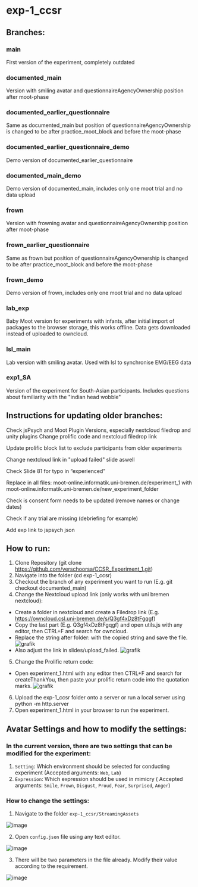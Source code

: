 # exp-1_ccsr 

## Branches: 
### main 
First version of the experiment, completely outdated

### documented_main 
Version with smiling avatar and questionnaireAgencyOwnership position after moot-phase

### documented_earlier_questionnaire
Same as documented_main but position of questionnaireAgencyOwnership is changed to be after practice_moot_block and before the moot-phase

### documented_earlier_questionnaire_demo
Demo version of documented_earlier_questionnaire

### documented_main_demo
Demo version of documented_main, includes only one moot trial and no data upload

### frown
Version with frowning avatar and questionnaireAgencyOwnership position after moot-phase

### frown_earlier_questionnaire
Same as frown but position of questionnaireAgencyOwnership is changed to be after practice_moot_block and before the moot-phase

### frown_demo
Demo version of frown, includes only one moot trial and no data upload

### lab_exp
Baby Moot version for experiments with infants, after initial import of packages to the browser storage, this works offline. Data gets downloaded instead of uploaded to owncloud.

### lsl_main
Lab version with smiling avatar. Used with lsl to synchronise EMG/EEG data

### exp1_SA
Version of the experiment for South-Asian participants. Includes questions about familiarity with the "indian head wobble"

## Instructions for updating older branches: 
Check jsPsych and Moot Plugin Versions, especially nextcloud filedrop and unity plugins Change prolific code and nextcloud filedrop link

Update prolific block list to exclude participants from older experiments

Change nextcloud link in "upload failed" slide aswell

Check Slide 81 for typo in “experienced” 

Replace in all files: moot-online.informatik.uni-bremen.de/experiment_1 with moot-online.informatik.uni-bremen.de/new_experiment_folder

Check is consent form needs to be updated (remove names or change dates)

Check if any trial are missing (debriefing for example)

Add exp link to jspsych json

## How to run:
1. Clone Repository (git clone https://github.com/verschoorsa/CCSR_Experiment_1.git)
2. Navigate into the folder (cd exp-1_ccsr)
3. Checkout the branch of any experiment you want to run (E.g. git checkout documented_main)
4. Change the Nextcloud upload link (only works with uni bremen nextcloud):
- Create a folder in nextcloud and create a Filedrop link (E.g. https://owncloud.csl.uni-bremen.de/s/Q3gf4xDz8tFgqgf)
- Copy the last part (E.g. Q3gf4xDz8tFgqgf) and open utils.js with any editor, then CTRL+F and search for owncloud.
- Replace the string after folder: with the copied string and save the file.
![grafik](https://github.com/user-attachments/assets/6edd2366-ff75-4666-8410-f91fe263f18d)
- Also adjust the link in slides/upload_failed.
![grafik](https://github.com/user-attachments/assets/8befded2-cc19-464d-b827-1a291e11c122)
5. Change the Prolific return code:
- Open experiment_1.html with any editor then CTRL+F and search for createThankYou, then paste your prolific return code into the quotation marks.
![grafik](https://github.com/user-attachments/assets/2c2fcf4f-9b71-49c8-970f-1b6392739017)
6. Upload the exp-1_ccsr folder onto a server or run a local server using python -m http.server
7. Open experiment_1.html in your browser to run the experiment.

## Avatar Settings and how to modify the settings:
### In the current version, there are two settings that can be modified for the experiment:
   1. `Setting`: Which environment should be selected for conducting experiment (Accepted arguments: `Web`, `Lab`)
   2. `Expression`: Which expression should be used in mimicry ( Accepted arguments: `Smile`, `Frown`, `Disgust`, `Proud`, `Fear`, `Surprised`, `Anger`)
### How to change the settings:
  1. Navigate to the folder `exp-1_ccsr/StreamingAssets`
  
  ![image](https://github.com/user-attachments/assets/155c4097-5ab1-4904-b27c-86ce52b45a50)
  
  2. Open `config.json` file using any text editor.
  
  ![image](https://github.com/user-attachments/assets/ce82e880-91cf-43b4-9d7c-6209a0cdab0c)
  
  3. There will be two parameters in the file already. Modify their value according to the requirement.
  
  ![image](https://github.com/user-attachments/assets/035d409f-c998-42c9-b133-844600bac2b0)

     








